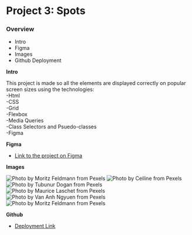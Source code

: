 # Project 3: Spots

### Overview

- Intro
- Figma
- Images
- Github Deployment

**Intro**

This project is made so all the elements are displayed correctly on popular screen sizes using the technologies:  
-Html  
-CSS  
-Grid  
-Flexbox  
-Media Queries  
-Class Selectors and Psuedo-classes  
-Figma

**Figma**

- [Link to the project on Figma](https://www.figma.com/file/BBNm2bC3lj8QQMHlnqRsga/Sprint-3-Project-%E2%80%94-Spots?type=design&node-id=2%3A60&mode=design&t=afgNFybdorZO6cQo-1)

**Images**

![Photo by Moritz Feldmann from Pexels](./images/1-photo-by-moritz-feldmann-from-pexels.jpg)
![Photo by Ceiline from Pexels](./images/2-photo-by-ceiline-from-pexels.jpg)
![Photo by Tubunur Dogan from Pexels](./images/3-photo-by-tubanur-dogan-from-pexels.jpg)
![Photo by Maurice Laschet from Pexels](./images/4-photo-by-maurice-laschet-from-pexels.jpg)
![Photo by Van Anh Ngyuen from Pexels](./images/5-photo-by-van-anh-nguyen-from-pexels.jpg)
![Photo by Moritz Feldmann from Pexels](./images/6-photo-by-moritz-feldmann-from-pexels.jpg)

**Github**

- [Deployment Link](https://steveranieri.github.io/se_project_spots/)
